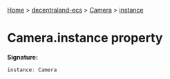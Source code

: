 [Home](./index) &gt; [decentraland-ecs](./decentraland-ecs.md) &gt; [Camera](./decentraland-ecs.camera.md) &gt; [instance](./decentraland-ecs.camera.instance.md)

# Camera.instance property


**Signature:**
```javascript
instance: Camera
```
